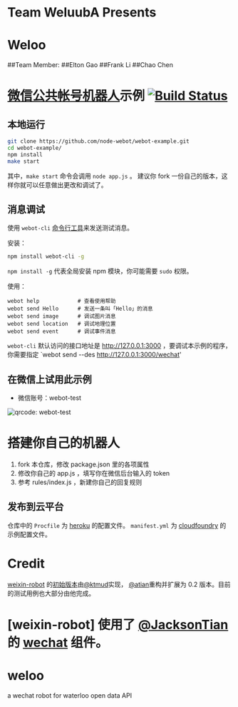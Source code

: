 # Team WeluubA Presents
# Weloo
##Team Member:
##Elton Gao
##Frank Li
##Chao Chen
# [微信公共帐号机器人](https://github.com/node-webot/weixin-robot)示例 [![Build Status](https://api.travis-ci.org/node-webot/webot-example.png?branch=master)](https://travis-ci.org/node-webot/webot-example)

## 本地运行

```bash
git clone https://github.com/node-webot/webot-example.git
cd webot-example/
npm install
make start
```

其中，`make start` 命令会调用 `node app.js` 。
建议你 fork 一份自己的版本，这样你就可以任意做出更改和调试了。


## 消息调试

使用 `webot-cli` [命令行工具](https://github.com/node-webot/webot-cli)来发送测试消息。

安装：

```bash
npm install webot-cli -g
```

`npm install -g` 代表全局安装 npm 模块，你可能需要 `sudo` 权限。

使用：

```
webot help            # 查看使用帮助
webot send Hello      # 发送一条叫「Hello」的消息
webot send image      # 调试图片消息
webot send location   # 调试地理位置
webot send event      # 调试事件消息
```

`webot-cli` 默认访问的接口地址是 http://127.0.0.1:3000 ，要调试本示例的程序，
你需要指定 `webot send --des http://127.0.0.1:3000/wechat'


## 在微信上试用此示例

- 微信账号：webot-test

![qrcode: webot-test](https://raw.github.com/node-webot/webot-example/master/qrcode.jpg)

# 搭建你自己的机器人

1. fork 本仓库，修改 package.json 里的各项属性
2. 修改你自己的 app.js ，填写你在微信后台输入的 token 
3. 参考 rules/index.js ，新建你自己的回复规则

## 发布到云平台

仓库中的 `Procfile` 为 [heroku](http://www.heroku.com/) 的配置文件。
`manifest.yml` 为 [cloudfoundry](http://www.cloudfoundry.com/) 的示例配置文件。

# Credit

[weixin-robot](https://github.com/node-webot/weixin-robot) 的[初始版本](https://github.com/node-webot/weixin-robot/tree/0.0.x)由[@ktmud](https://github.com/ktmud)实现，
[@atian](https://github.com/atian25)重构并扩展为 0.2 版本。目前的测试用例也大部分由他完成。

[weixin-robot] 使用了 [@JacksonTian](https://github.com/JacksonTian) 的 [wechat](https://github.com/node-webot/wechat) 组件。
=======
weloo
=====

a wechat robot for waterloo open data API
